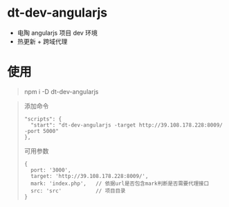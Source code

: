 # dt-dev-angularjs


- 电陶 angularjs 项目 dev 环境
- 热更新 + 跨域代理

# 使用
> npm i -D dt-dev-angularjs

> 添加命令
> ```
> "scripts": {
>   "start": "dt-dev-angularjs -target http://39.108.178.228:8009/ -port 5000"
> },
> ```
>
> 可用参数
> ```
> {
>   port: '3000',
>   target: 'http://39.108.178.228:8009/',
>   mark: 'index.php',   // 依据url是否包含mark判断是否需要代理接口
>   src: 'src'           // 项目目录
> }
> ```
